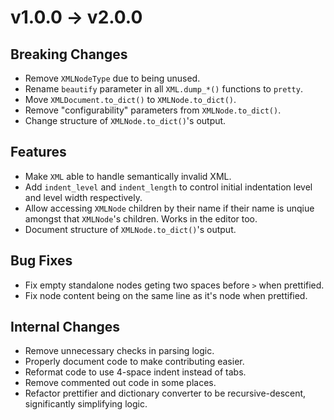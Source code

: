 # v1.0.0 -> v2.0.0

## Breaking Changes

- Remove `XMLNodeType` due to being unused.
- Rename `beautify` parameter in all `XML.dump_*()` functions to `pretty`.
- Move `XMLDocument.to_dict()` to `XMLNode.to_dict()`.
- Remove "configurability" parameters from `XMLNode.to_dict()`.
- Change structure of `XMLNode.to_dict()`'s output.

## Features

- Make `XML` able to handle semantically invalid XML.
- Add `indent_level` and `indent_length` to control initial indentation level and level width respectively.
- Allow accessing `XMLNode` children by their name if their name is unqiue amongst that `XMLNode`'s children. Works in the editor too.
- Document structure of `XMLNode.to_dict()`'s output.

## Bug Fixes

- Fix empty standalone nodes geting two spaces before `>` when prettified.
- Fix node content being on the same line as it's node when prettified.

## Internal Changes

- Remove unnecessary checks in parsing logic.
- Properly document code to make contributing easier.
- Reformat code to use 4-space indent instead of tabs.
- Remove commented out code in some places.
- Refactor prettifier and dictionary converter to be recursive-descent, significantly simplifying logic.
